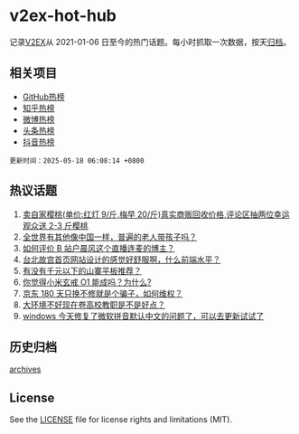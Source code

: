 # v2ex-hot-hub

 记录[V2EX](https://www.v2ex.com/)从 2021-01-06 日至今的热门话题。每小时抓取一次数据，按天[归档](archives)。
 
 ## 相关项目

- [GitHub热榜](https://github.com/snaildev/github-hot-hub)
- [知乎热榜](https://github.com/snaildev/zhihu-hot-hub)
- [微博热榜](https://github.com/snaildev/weibo-hot-hub)
- [头条热榜](https://github.com/snaildev/toutiao-hot-hub)
- [抖音热榜](https://github.com/snaildev/douyin-hot-hub)


 `更新时间：2025-05-18 06:08:14 +0800`

## 热议话题

1. [卖自家樱桃(单价:红灯 9/斤,梅早 20/斤)真实商贩回收价格,评论区抽两位幸运观众送 2-3 斤樱桃](https://www.v2ex.com/t/1132415)
1. [全世界有其他像中国一样，普遍的老人带孩子吗？](https://www.v2ex.com/t/1132357)
1. [如何评价 B 站户晨风这个直播连麦的博主？](https://www.v2ex.com/t/1132360)
1. [台北故宫首页网站设计的感觉好舒服啊，什么前端水平？](https://www.v2ex.com/t/1132395)
1. [有没有千元以下的山寨平板推荐？](https://www.v2ex.com/t/1132356)
1. [你觉得小米玄戒 O1 能成吗？为什么?](https://www.v2ex.com/t/1132388)
1. [京东 180 天只换不修就是个骗子，如何维权？](https://www.v2ex.com/t/1132405)
1. [大环境不好现在卷高校教职是不是好点？](https://www.v2ex.com/t/1132362)
1. [windows 今天修复了微软拼音默认中文的问题了，可以去更新试试了](https://www.v2ex.com/t/1132434)

## 历史归档

[archives](archives)

## License

See the [LICENSE](LICENSE) file for license rights and limitations (MIT).

